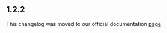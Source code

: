## 1.2.2

This changelog was moved to our official documentation [page](https://docs.tryrook.io/docs/category/sdks)
